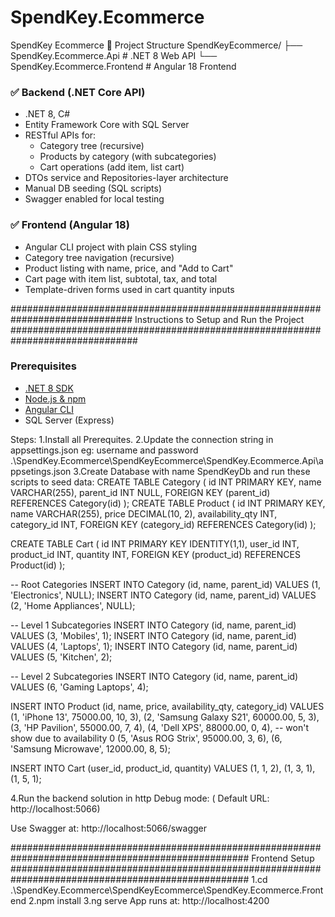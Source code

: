 # SpendKey.Ecommerce


SpendKey Ecommerce
📂 Project Structure
SpendKeyEcommerce/
├── SpendKey.Ecommerce.Api # .NET 8 Web API
└── SpendKey.Ecommerce.Frontend # Angular 18 Frontend

### ✅ Backend (.NET Core API)
- .NET 8, C#
- Entity Framework Core with SQL Server
- RESTful APIs for:
  - Category tree (recursive)
  - Products by category (with subcategories)
  - Cart operations (add item, list cart)
- DTOs service and Repositories-layer architecture
- Manual DB seeding (SQL scripts)
- Swagger enabled for local testing

### ✅ Frontend (Angular 18)
- Angular CLI project with plain CSS styling
- Category tree navigation (recursive)
- Product listing with name, price, and "Add to Cart"
- Cart page with item list, subtotal, tax, and total
- Template-driven forms used in cart quantity inputs


##############################################################################
Instructions to Setup and Run the Project
###############################################################################
### Prerequisites
- [.NET 8 SDK](https://dotnet.microsoft.com/)
- [Node.js & npm](https://nodejs.org/)
- [Angular CLI](https://angular.io/cli) 
- SQL Server (Express)

Steps:
1.Install all Prerequites.
2.Update the connection string in appsettings.json eg: username and password
  .\SpendKey.Ecommerce\SpendKeyEcommerce\SpendKey.Ecommerce.Api\appsetings.json
3.Create Database with name SpendKeyDb and run these scripts to seed data:
  CREATE TABLE Category (
    id INT PRIMARY KEY,
    name VARCHAR(255),
    parent_id INT NULL,
    FOREIGN KEY (parent_id) REFERENCES Category(id)
);
CREATE TABLE Product (
    id INT PRIMARY KEY,
    name VARCHAR(255),
    price DECIMAL(10, 2),
    availability_qty INT,
    category_id INT,
    FOREIGN KEY (category_id) REFERENCES Category(id)
);

CREATE TABLE Cart (
    id INT PRIMARY KEY IDENTITY(1,1),
    user_id INT,
    product_id INT,
    quantity INT,
    FOREIGN KEY (product_id) REFERENCES Product(id)
);

-- Root Categories
INSERT INTO Category (id, name, parent_id) VALUES (1, 'Electronics', NULL);
INSERT INTO Category (id, name, parent_id) VALUES (2, 'Home Appliances', NULL);

-- Level 1 Subcategories
INSERT INTO Category (id, name, parent_id) VALUES (3, 'Mobiles', 1);
INSERT INTO Category (id, name, parent_id) VALUES (4, 'Laptops', 1);
INSERT INTO Category (id, name, parent_id) VALUES (5, 'Kitchen', 2);

-- Level 2 Subcategories
INSERT INTO Category (id, name, parent_id) VALUES (6, 'Gaming Laptops', 4);

INSERT INTO Product (id, name, price, availability_qty, category_id)
VALUES 
(1, 'iPhone 13', 75000.00, 10, 3),
(2, 'Samsung Galaxy S21', 60000.00, 5, 3),
(3, 'HP Pavilion', 55000.00, 7, 4),
(4, 'Dell XPS', 88000.00, 0, 4), -- won't show due to availability 0
(5, 'Asus ROG Strix', 95000.00, 3, 6),
(6, 'Samsung Microwave', 12000.00, 8, 5);

INSERT INTO Cart (user_id, product_id, quantity)
VALUES
(1, 1, 2),
(1, 3, 1),
(1, 5, 1);

4.Run the backend solution in http Debug mode: ( Default URL: http://localhost:5066)

Use Swagger at:
http://localhost:5066/swagger

###################################################################################################
Frontend Setup
###################################################################################################
1.cd .\SpendKey.Ecommerce\SpendKeyEcommerce\SpendKey.Ecommerce.Frontend
2.npm install
3.ng serve
App runs at: http://localhost:4200
